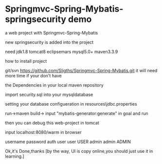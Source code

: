 # Springmvc-Spring-Mybatis-springsecurity demo

a web project with Springmvc-Spring-Mybatis

new springsecurity is added into the project

need jdk1.8 tomcat8 eclipsemars mysql5.0+ maven3.3.9

how to install project

git/svn https://github.com/Sligths/Springmvc-Spring-Mybatis.git
it will need more time if your don't have

the Dependencies in your local maven repository

import security.sql into your mysqldatabase

setting your database configueration in resources\jdbc.properties

run->maven build-> input "mybatis-generator:generate" in goal and run

then you can debug this web-project in tomcat 

input localhost:8080/warm in browser

username  password  auth
user	    user      USER
admin	    admin     ADMIN

Ok,it's Done,thanks
[by the way, UI is copy online,you should just use it in learning.]
